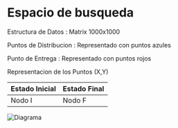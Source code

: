 # Espacio de busqueda
Estructura de Datos : Matrix 1000x1000

Puntos de Distribucion : Representado con puntos azules

Punto de Entrega : Representado con puntos rojos

Representacion de los Puntos (X,Y)

Estado Inicial | Estado Final
-|-
Nodo I  | Nodo F


![Diagrama](https://github.com/RodriCalle/cc41_tf_201915889_201910127_201917028_201718169_20141a449/blob/457b5057277344741c3d02081a50a80a5ab3502a/Diagrama%20en%20blanco.png)
